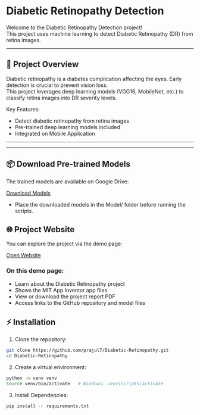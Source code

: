 # Diabetic Retinopathy Detection

Welcome to the Diabetic Retinopathy Detection project!  
This project uses machine learning to detect Diabetic Retinopathy (DR) from retina images.

---

## 📖 Project Overview

Diabetic retinopathy is a diabetes complication affecting the eyes. Early detection is crucial to prevent vision loss.  
This project leverages deep learning models (VGG16, MobileNet, etc.) to classify retina images into DR severity levels.

Key Features:
- Detect diabetic retinopathy from retina images
- Pre-trained deep learning models included
- Integrated on Mobile Application

---

---

## 📦 Download Pre-trained Models

The trained models are available on Google Drive:

[Download Models](https://drive.google.com/drive/folders/1FIS8AevAMfvLMRsUfumYo_4qrQdsvQKc)

- Place the downloaded models in the Model/ folder before running the scripts.

## 🌐 Project Website 

You can explore the project via the demo page:

[Open Website](https://prajulprakash.github.io/Diabetic-Retinopathy/demo.html)

### On this demo page:
- Learn about the Diabetic Retinopathy project
- Shows the MIT App Inventor app files
- View or download the project report PDF
- Access links to the GitHub repository and model files

## ⚡ Installation

1. Clone the repository:

```bash
git clone https://github.com/prajul7/Diabetic-Retinopathy.git
cd Diabetic-Retinopathy
```
2. Create a virtual environment:

```bash
python -m venv venv
source venv/bin/activate   # Windows: venv\Scripts\activate
```
3. Install Dependencies:

```bash
pip install -r requirements.txt
```

